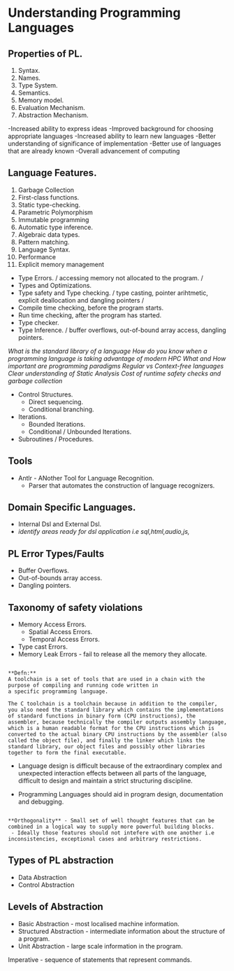 # Understanding Programming Languages

## Properties of PL.

1. Syntax.
2. Names.
3. Type System.
4. Semantics.
5. Memory model.
6. Evaluation Mechanism.
7. Abstraction Mechanism.


-Increased ability to express ideas
-Improved background for choosing appropriate languages
-Increased ability to learn new languages
-Better understanding of significance of implementation
-Better use of languages that are already known
-Overall advancement of computing

## Language Features.

1. Garbage Collection
2. First-class functions.
3. Static type-checking.
4. Parametric Polymorphism
5. Immutable programming
6. Automatic type inference.
7. Algebraic data types.
8. Pattern matching.
9. Language Syntax.
10. Performance
11. Explicit memory management

- Type Errors. / accessing memory not allocated to the program. /
- Types and Optimizations.
- Type safety and Type checking.
/ type casting, pointer arihtmetic, explicit deallocation and dangling pointers /
- Compile time checking, before the program starts.
- Run time checking, after the program has started.
- Type checker.
- Type Inference.
/ buffer overflows, out-of-bound array access, dangling pointers.

*What is the standard library of a language*
*How do you know when a programming language is taking advantage of modern HPC*
*What and How important are programming paradigms*
*Regular vs Context-free languages*
*Clear understanding of Static Analysis*
*Cost of runtime safety checks and garbage collection*


- Control Structures.
    - Direct sequencing.
    - Conditional branching.
- Iterations.
    - Bounded Iterations.
    - Conditional / Unbounded Iterations.
- Subroutines / Procedures.


## Tools

- Antlr - ANother Tool for Language Recognition.
    - Parser that automates the construction of language recognizers.


## Domain Specific Languages.

- Internal Dsl and External Dsl.
- *identify areas ready for dsl application i.e sql,html,audio,js,*

## PL Error Types/Faults

- Buffer Overflows.
- Out-of-bounds array access.
- Dangling pointers.

## Taxonomy of safety violations

- Memory Access Errors.
    - Spatial Access Errors.
    - Temporal Access Errors.
- Type cast Errors.
- Memory Leak Errors - fail to release all the memory they allocate.


```eng

**Defn:**
A toolchain is a set of tools that are used in a chain with the purpose of compiling and running code written in
a specific programming language.

The C toolchain is a toolchain because in addition to the compiler, you also need the standard library which contains the implementations of standard functions in binary form (CPU instructions), the assembler, because technically the compiler outputs assembly language, which is a human readable format for the CPU instructions which is converted to the actual binary CPU instructions by the assembler (also called the object file), and finally the linker which links the standard library, our object files and possibly other libraries together to form the final executable.

```

- Language design is difficult because of the extraordinary complex and unexpected interaction effects between all parts of the language, difficult to design and maintain a strict structuring discipline.

- Programming Languages should aid in program design, documentation and debugging.


```eng

**Orthogonality** - Small set of well thought features that can be combined in a logical way to supply more powerful building blocks.
 - Ideally those features should not intefere with one another i.e inconsistencies, exceptional cases and arbitrary restrictions. 

```

## Types of PL abstraction

- Data Abstraction
- Control Abstraction

## Levels of Abstraction

- Basic Abstraction - most localised machine information.
- Structured Abstraction - intermediate information about the structure of a program.
- Unit Abstraction - large scale information in the program.

Imperative - sequence of statements that represent commands.
